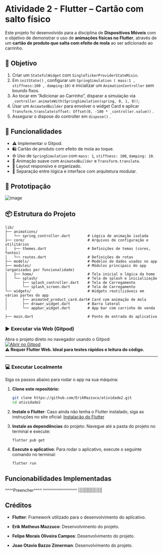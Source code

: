 # Atividade 2 - Flutter – Cartão com salto físico

Este projeto foi desenvolvido para a disciplina de **Dispositivos Móveis** com o objetivo de demonstrar o uso de **animações físicas no Flutter**, através de um **cartão de produto que salta com efeito de mola** ao ser adicionado ao carrinho.

## 🎯 Objetivo 

1. Criar um `StatefulWidget` com `SingleTickerProviderStateMixin`.
2. Em `initState()` , configurar um `SpringSimulation ( mass:1 , stiffness:100 ,
damping:10)` e inicializar um `AnimationController` sem bounds fixos.
3. Ao tocar em “Adicionar ao Carrinho”, disparar a simulação via
`_controller.animateWith(SpringSimulation(spring, 0, 1, 0))`;
4. Usar um `AnimatedBuilder` para envolver o widget Card e aplicar
`Transform.translate(offset: Offset(0, -100 * _controller.value))` .
5. Assegurar o dispose do controller em `dispose()` .


## 🧠 Funcionalidades

- ⚠️ Implementar o Gitpod.
- 🛍️ Cartão de produto com efeito de mola ao toque.
- ⚙️ Uso de `SpringSimulation` com `mass: 1`, `stiffness: 100`, `damping: 10`.
- 🔁 Animação suave com `AnimatedBuilder` e `Transform.translate`.
- 📱 Layout responsivo e organizado.
- 🧼 Separação entre lógica e interface com arquitetura modular.

## 📜 Prototipação

![image](https://github.com/user-attachments/assets/6f512725-ccdd-4c74-9b23-bb4419b419e1)


## 📦 Estrutura do Projeto
```
lib/
├── animations/
│   └── spring_controller.dart        # Lógica de animação isolada
├── core/                             # Arquivos de configuração e utilitários
│   ├── themes.dart                   # Definições de temas (cores, fontes)
│   └── routes.dart                   # Definições de rotas
├── models/                           # Modelos de dados usados no app
├── modules/                          # Módulos principais do app (organizados por funcionalidade)
│   ├── home/                         # Tela inicial e lógica da home
│   └── splash/                       # Tela de splash e inicialização
│       ├── splash_controller.dart    # Tela de Carregamento
│       └── splash_screen.dart        # Tela de Carregamento
└── widgets/                          # Widgets reutilizáveis em várias partes do app
│       ├── animated_product_card.dart# Card com animação de mola
│       ├── drawer_widget.dart        # Barra lateral
│       └── appbar_widget.dart        # App bar com carrinho de venda

├── main.dart                         # Ponto de entrada do aplicativo
```

### ▶️ Executar via Web (Gitpod)

Abra o projeto direto no navegador usando o Gitpod:  
[![Abrir no Gitpod](https://gitpod.io/button/open-in-gitpod.svg)](https://gitpod.io/#https://github.com/ErikMazzuco/atividade2)  
⚠️ **Requer Flutter Web. Ideal para testes rápidos e leitura do código.**

---

### 💻 Executar Localmente

Siga os passos abaixo para rodar o app na sua máquina:

1. **Clone este repositório:**
   ```bash
   git clone https://github.com/ErikMazzuco/atividade2.git
   cd atividade2
   ```

2. **Instale o Flutter**:
    Caso ainda não tenha o Flutter instalado, siga as instruções no site oficial: [Instalação do Flutter](https://flutter.dev/docs/get-started/install)

3. **Instale as dependências** do projeto:
    Navegue até a pasta do projeto no terminal e execute:
    ```bash
    flutter pub get
    ```

4. **Execute o aplicativo**:
    Para rodar o aplicativo, execute o seguinte comando no terminal:
    ```bash
    flutter run
    ```

## Funcionabilidades Implementadas

^^^^Preencher^^^^
^^^^^^^^^^^^^^^^^
|||||||||||||||||

## Créditos
- **Flutter**: Framework utilizado para o desenvolvimento do aplicativo.

- **Erik Matheus Mazzuco**: Desenvolvimento do projeto.
- **Felipe Morais Oliveira Campos**: Desenvolvimento do projeto.
- **Joao Otavio Bazzo Zimerman**: Desenvolvimento do projeto.
